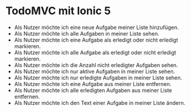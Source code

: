 # TodoMVC mit Ionic 5

-   Als Nutzer möchte ich eine neue Aufgabe meiner Liste hinzufügen.
-   Als Nutzer möchte ich alle Aufgaben in meiner Liste sehen.
-   Als Nutzer möchte ich eine Aufgabe als erledigt oder nicht erledigt
    markieren.
-   Als Nutzer möchte ich alle Aufgabe als erledigt oder nicht erledigt
    markieren.
-   Als Nutzer möchte ich die Anzahl nicht erledigter Aufgaben sehen.
-   Als Nutzer möchte ich nur aktive Aufgaben in meiner Liste sehen.
-   Als Nutzer möchte ich nur erledigte Aufgaben in meiner Liste sehen.
-   Als Nutzer möchte ich eine Aufgabe aus meiner Liste entfernen.
-   Als Nutzer möchte ich alle erledigten Aufgaben aus meiner Liste entfernen.
-   Als Nutzer möchte ich den Text einer Aufgabe in meiner Liste ändern.
